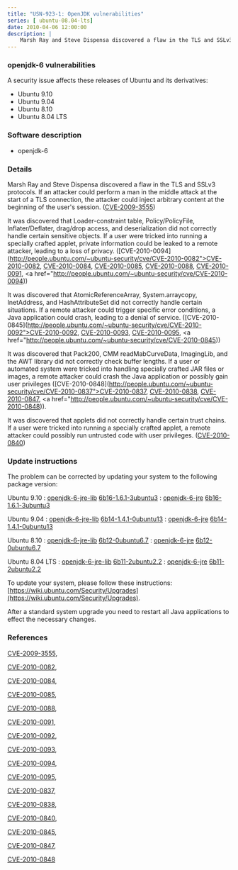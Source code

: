 ```yaml
---
title: "USN-923-1: OpenJDK vulnerabilities"
series: [ ubuntu-08.04-lts]
date: 2010-04-06 12:00:00
description: |
    Marsh Ray and Steve Dispensa discovered a flaw in the TLS and SSLv3 protocols. If an attacker could perform a man in the middle attack at the start of a TLS connection, the attacker could inject arbitrary content at the beginning of the user&#39;s session.  ([CVE-2009-3555](http://people.ubuntu.com/~ubuntu-security/cve/CVE-2009-3555))
--- 
```

 
### openjdk-6 vulnerabilities

A security issue affects these releases of Ubuntu and its derivatives:

* Ubuntu 9.10
* Ubuntu 9.04
* Ubuntu 8.10
* Ubuntu 8.04 LTS

### Software description

* openjdk-6 

### Details

Marsh Ray and Steve Dispensa discovered a flaw in the TLS and SSLv3 protocols. If an attacker could perform a man in the middle attack at the start of a TLS connection, the attacker could inject arbitrary content at the beginning of the user&#39;s session. ([CVE-2009-3555](http://people.ubuntu.com/~ubuntu-security/cve/CVE-2009-3555))

It was discovered that Loader-constraint table, Policy/PolicyFile, Inflater/Deflater, drag/drop access, and deserialization did not correctly handle certain sensitive objects. If a user were tricked into running a specially crafted applet, private information could be leaked to a remote attacker, leading to a loss of privacy. ([CVE-2010-0094](http://people.ubuntu.com/~ubuntu-security/cve/CVE-2010-0082">CVE-2010-0082</a>, <a href="http://people.ubuntu.com/~ubuntu-security/cve/CVE-2010-0084">CVE-2010-0084</a>, <a href="http://people.ubuntu.com/~ubuntu-security/cve/CVE-2010-0085">CVE-2010-0085</a>, <a href="http://people.ubuntu.com/~ubuntu-security/cve/CVE-2010-0088">CVE-2010-0088</a>, <a href="http://people.ubuntu.com/~ubuntu-security/cve/CVE-2010-0091">CVE-2010-0091</a>, <a href="http://people.ubuntu.com/~ubuntu-security/cve/CVE-2010-0094))

It was discovered that AtomicReferenceArray, System.arraycopy, InetAddress, and HashAttributeSet did not correctly handle certain situations. If a remote attacker could trigger specific error conditions, a Java application could crash, leading to a denial of service. ([CVE-2010-0845](http://people.ubuntu.com/~ubuntu-security/cve/CVE-2010-0092">CVE-2010-0092</a>, <a href="http://people.ubuntu.com/~ubuntu-security/cve/CVE-2010-0093">CVE-2010-0093</a>, <a href="http://people.ubuntu.com/~ubuntu-security/cve/CVE-2010-0095">CVE-2010-0095</a>, <a href="http://people.ubuntu.com/~ubuntu-security/cve/CVE-2010-0845))

It was discovered that Pack200, CMM readMabCurveData, ImagingLib, and the AWT library did not correctly check buffer lengths. If a user or automated system were tricked into handling specially crafted JAR files or images, a remote attacker could crash the Java application or possibly gain user privileges ([CVE-2010-0848](http://people.ubuntu.com/~ubuntu-security/cve/CVE-2010-0837">CVE-2010-0837</a>, <a href="http://people.ubuntu.com/~ubuntu-security/cve/CVE-2010-0838">CVE-2010-0838</a>, <a href="http://people.ubuntu.com/~ubuntu-security/cve/CVE-2010-0847">CVE-2010-0847</a>, <a href="http://people.ubuntu.com/~ubuntu-security/cve/CVE-2010-0848)).

It was discovered that applets did not correctly handle certain trust chains. If a user were tricked into running a specially crafted applet, a remote attacker could possibly run untrusted code with user privileges. ([CVE-2010-0840](http://people.ubuntu.com/~ubuntu-security/cve/CVE-2010-0840)) 

### Update instructions

The problem can be corrected by updating your system to the following package version:

Ubuntu 9.10
 : [openjdk-6-jre-lib](https://launchpad.net/ubuntu/+source/openjdk-6) <span> [6b16-1.6.1-3ubuntu3](https://launchpad.net/ubuntu/+source/openjdk-6/6b16-1.6.1-3ubuntu3) </span> 
 : [openjdk-6-jre](https://launchpad.net/ubuntu/+source/openjdk-6) <span> [6b16-1.6.1-3ubuntu3](https://launchpad.net/ubuntu/+source/openjdk-6/6b16-1.6.1-3ubuntu3) </span> 

Ubuntu 9.04
 : [openjdk-6-jre-lib](https://launchpad.net/ubuntu/+source/openjdk-6) <span> [6b14-1.4.1-0ubuntu13](https://launchpad.net/ubuntu/+source/openjdk-6/6b14-1.4.1-0ubuntu13) </span> 
 : [openjdk-6-jre](https://launchpad.net/ubuntu/+source/openjdk-6) <span> [6b14-1.4.1-0ubuntu13](https://launchpad.net/ubuntu/+source/openjdk-6/6b14-1.4.1-0ubuntu13) </span> 

Ubuntu 8.10
 : [openjdk-6-jre-lib](https://launchpad.net/ubuntu/+source/openjdk-6) <span> [6b12-0ubuntu6.7](https://launchpad.net/ubuntu/+source/openjdk-6/6b12-0ubuntu6.7) </span> 
 : [openjdk-6-jre](https://launchpad.net/ubuntu/+source/openjdk-6) <span> [6b12-0ubuntu6.7](https://launchpad.net/ubuntu/+source/openjdk-6/6b12-0ubuntu6.7) </span> 

Ubuntu 8.04 LTS
 : [openjdk-6-jre-lib](https://launchpad.net/ubuntu/+source/openjdk-6) <span> [6b11-2ubuntu2.2](https://launchpad.net/ubuntu/+source/openjdk-6/6b11-2ubuntu2.2) </span> 
 : [openjdk-6-jre](https://launchpad.net/ubuntu/+source/openjdk-6) <span> [6b11-2ubuntu2.2](https://launchpad.net/ubuntu/+source/openjdk-6/6b11-2ubuntu2.2) </span> 

To update your system, please follow these instructions: [https://wiki.ubuntu.com/Security/Upgrades](https://wiki.ubuntu.com/Security/Upgrades).

After a standard system upgrade you need to restart all Java applications to effect the necessary changes. 

### References

 [CVE-2009-3555](http://people.ubuntu.com/~ubuntu-security/cve/CVE-2009-3555), 

 [CVE-2010-0082](http://people.ubuntu.com/~ubuntu-security/cve/CVE-2010-0082), 

 [CVE-2010-0084](http://people.ubuntu.com/~ubuntu-security/cve/CVE-2010-0084), 

 [CVE-2010-0085](http://people.ubuntu.com/~ubuntu-security/cve/CVE-2010-0085), 

 [CVE-2010-0088](http://people.ubuntu.com/~ubuntu-security/cve/CVE-2010-0088), 

 [CVE-2010-0091](http://people.ubuntu.com/~ubuntu-security/cve/CVE-2010-0091), 

 [CVE-2010-0092](http://people.ubuntu.com/~ubuntu-security/cve/CVE-2010-0092), 

 [CVE-2010-0093](http://people.ubuntu.com/~ubuntu-security/cve/CVE-2010-0093), 

 [CVE-2010-0094](http://people.ubuntu.com/~ubuntu-security/cve/CVE-2010-0094), 

 [CVE-2010-0095](http://people.ubuntu.com/~ubuntu-security/cve/CVE-2010-0095), 

 [CVE-2010-0837](http://people.ubuntu.com/~ubuntu-security/cve/CVE-2010-0837), 

 [CVE-2010-0838](http://people.ubuntu.com/~ubuntu-security/cve/CVE-2010-0838), 

 [CVE-2010-0840](http://people.ubuntu.com/~ubuntu-security/cve/CVE-2010-0840), 

 [CVE-2010-0845](http://people.ubuntu.com/~ubuntu-security/cve/CVE-2010-0845), 

 [CVE-2010-0847](http://people.ubuntu.com/~ubuntu-security/cve/CVE-2010-0847), 

 [CVE-2010-0848](http://people.ubuntu.com/~ubuntu-security/cve/CVE-2010-0848)
 

